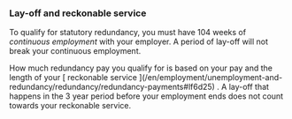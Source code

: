 ###  Lay-off and reckonable service

To qualify for statutory redundancy, you must have 104 weeks of _continuous
employment_ with your employer. A period of lay-off will not break your
continuous employment.

How much redundancy pay you qualify for is based on your pay and the length of
your [ reckonable service ](/en/employment/unemployment-and-
redundancy/redundancy/redundancy-payments#lf6d25) . A lay-off that happens in
the 3 year period before your employment ends does not count towards your
reckonable service.
